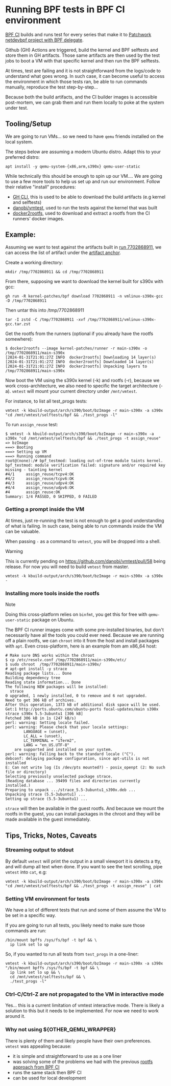 # Running BPF tests in BPF CI environment


[BPF CI](https://github.com/kernel-patches/bpf) builds and runs test for every series that make it to [Patchwork netdevbpf project with BPF delegate](https://patchwork.kernel.org/project/netdevbpf/list/?series=&submitter=&state=&q=&archive=&delegate=121173).

Github (GH) Actions are triggered, build the kernel and BPF selftests and store them in GH artifacts. Those same artifacts are then used by the test jobs to boot a VM with that specific kernel and then run the BPF selftests.

At times, test are failing and it is not straightforward from the logs/code to understand what goes wrong. In such case, it can become useful to access the environment in which those tests ran, be able to run commands manually, reproduce the test step-by-step...

Because both the build artifacts, and the CI builder images is accessible post-mortem, we can grab them and run them locally to poke at the system under test.

## Tooling/Setup

We are going to run VMs... so we need to have `qemu` friends installed on the local system.

The steps below are assuming a modern Ubuntu distro. Adapt this to your preferred distro:

```
apt install -y qemu-system-{x86,arm,s390x} qemu-user-static 
```

While technically this should be enough to spin up our VM.... We are going to use a few more tools to help us set up and run our environment. Follow their relative "install" procedures:

* [GH CLI](https://cli.github.com/), this is used to be able to download the build artifacts (e.g kernel and selftests)
* [danobi/vmtest](https://github.com/danobi/vmtest), used to run the tests against the kernel that was built
* [docker2rootfs](../docker2rootfs/), used to download and extract a rootfs from the CI runners' docker images.



## Example:

Assuming we want to test against the artifacts built in [run 7702868911](https://github.com/kernel-patches/bpf/actions/runs/7702868911), we can access the list of artifact under the [artifact anchor](https://github.com/kernel-patches/bpf/actions/runs/7702868911#artifacts).

Create a working directory:
```
mkdir /tmp/7702868911 && cd /tmp/7702868911
```

From there, supposing we want to download the kernel built for s390x with gcc:
```
gh run -R kernel-patches/bpf download 7702868911 -n vmlinux-s390x-gcc -D /tmp/7702868911
```

Then untar this into /tmp/7702868911

```
tar -I zstd -C /tmp/7702868911 -xvf /tmp/7702868911/vmlinux-s390x-gcc.tar.zst
```

Get the rootfs from the runners (optional if you already have the rootfs somewhere):
```
$ docker2rootfs --image kernel-patches/runner -r main-s390x -o /tmp/7702868911/main-s390x
[2024-01-31T21:01:27Z INFO  docker2rootfs] Downloading 14 layer(s)
[2024-01-31T21:01:27Z INFO  docker2rootfs] Downloaded 14 layer(s)
[2024-01-31T21:01:27Z INFO  docker2rootfs] Unpacking layers to /tmp/7702868911/main-s390x
```

Now boot the VM using the s390x kernel (-k) and rootfs (-r), because we work cross-architecture, we also need to specific the target architecture (-a). `vmtest` will mount your current directory under `/mnt/vmtest`.

For instance, to list all test_progs tests:

```
vmtest -k kbuild-output/arch/s390/boot/bzImage -r main-s390x -a s390x "cd /mnt/vmtest/selftests/bpf && ./test_progs -l"
```

To run `assign_reuse` test:

```
$ vmtest -k kbuild-output/arch/s390/boot/bzImage -r main-s390x -a s390x "cd /mnt/vmtest/selftests/bpf && ./test_progs -t assign_reuse"
=> bzImage
===> Booting
===> Setting up VM
===> Running command
root@(none):/# bpf_testmod: loading out-of-tree module taints kernel.
bpf_testmod: module verification failed: signature and/or required key missing - tainting kernel
#4/1     assign_reuse/tcpv4:OK
#4/2     assign_reuse/tcpv6:OK
#4/3     assign_reuse/udpv4:OK
#4/4     assign_reuse/udpv6:OK
#4       assign_reuse:OK
Summary: 1/4 PASSED, 0 SKIPPED, 0 FAILED
```

### Getting a prompt inside the VM

At times, just re-running the test is not enough to get a good understanding of what is failing. In such case, being able to run commands inside the VM can be valuable.

When passing `-` as a command to `vmtest`, you will be dropped into a shell.

> [!WARNING]
> This is currently pending on https://github.com/danobi/vmtest/pull/58 being release. For now you will need to build `vmtest` from master.

```
vmtest -k kbuild-output/arch/s390/boot/bzImage -r main-s390x -a s390x -
```

### Installing more tools inside the rootfs

> [!NOTE]
> Doing this cross-platform relies on `binfmt`, you get this for free with `qemu-user-static` package on Ubuntu.

The BPF CI runner images come with some pre-installed binaries, but don't necessarily have all the tools you could ever need.
Because we are running off a plain rootfs, we can `chroot` into it from the host and install packages with `apt`. Even cross-platform, here is an example from am x86_64 host:

```
# Make sure DNS works within the chroot
$ cp /etc/resolv.conf /tmp/7702868911/main-s390x/etc/
$ sudo chroot  /tmp/7702868911/main-s390x/
# apt-get install -y strace
Reading package lists... Done
Building dependency tree
Reading state information... Done
The following NEW packages will be installed:
  strace
0 upgraded, 1 newly installed, 0 to remove and 6 not upgraded.
Need to get 306 kB of archives.
After this operation, 1373 kB of additional disk space will be used.
Get:1 http://ports.ubuntu.com/ubuntu-ports focal-updates/main s390x strace s390x 5.5-3ubuntu1 [306 kB]
Fetched 306 kB in 1s (247 kB/s)
perl: warning: Setting locale failed.
perl: warning: Please check that your locale settings:
        LANGUAGE = (unset),
        LC_ALL = (unset),
        LC_TERMINAL = "iTerm2",
        LANG = "en_US.UTF-8"
    are supported and installed on your system.
perl: warning: Falling back to the standard locale ("C").
debconf: delaying package configuration, since apt-utils is not installed
E: Can not write log (Is /dev/pts mounted?) - posix_openpt (2: No such file or directory)
Selecting previously unselected package strace.
(Reading database ... 39499 files and directories currently installed.)
Preparing to unpack .../strace_5.5-3ubuntu1_s390x.deb ...
Unpacking strace (5.5-3ubuntu1) ...
Setting up strace (5.5-3ubuntu1) ...
```

`strace` will then be available in the guest rootfs. And because we mount the rootfs in the guest, you can install packages in the chroot and they will be made available in the guest immediately.

## Tips, Tricks, Notes, Caveats


### Streaming output to stdout

By default `vmtest` will print the output in a small viewport it is detects a tty, and will dump all text when done. If you want to see the text scrolling, pipe `vmtest` into `cat`, e.g:

```
vmtest -k kbuild-output/arch/s390/boot/bzImage -r main-s390x -a s390x "cd /mnt/vmtest/selftests/bpf && ./test_progs -t assign_reuse" | cat
```

### Setting VM environment for tests

We have a lot of different tests that run and some of them assume the VM to be set in a specific way.

If you are going to run all tests, you likely need to make sure those commands are run:
```
/bin/mount bpffs /sys/fs/bpf -t bpf && \
  ip link set lo up
```

So, if you wanted to run all tests from `test_progs` in a one-liner:
```
vmtest -k kbuild-output/arch/s390/boot/bzImage -r main-s390x -a s390x "/bin/mount bpffs /sys/fs/bpf -t bpf && \
  ip link set lo up && \
  cd /mnt/vmtest/selftests/bpf && \
  ./test_progs -l"
```

### Ctrl-C/Ctrl-Z are not propagated to the VM in interactive mode

Yes... this is a current limitation of vmtest interactive mode. There is likely a solution to this but it needs to be implemented. For now we need to work around it.

### Why not using ${OTHER_QEMU_WRAPPER}

There is plenty of them and likely people have their own preferences. `vmtest` was appealing because:
- it is simple and straightforward to use as a one liner
- was solving some of the problems we had with the previous [rootfs approach from BPF CI](https://github.com/libbpf/ci/pull/117)
- runs the same stack then BPF CI
- can be used for local development